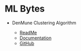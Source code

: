 # ML Bytes

- DenMune Clustering Algorithm

    - [ReadMe](denmune/index.md)
    - [Documentation](https://docs.zerobytes.one/denmune/)
    - [GitHub](https://github.com/egy1st/denmune-clustering-algorithm)





